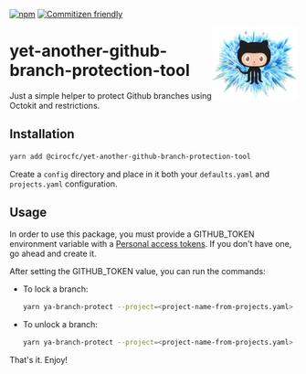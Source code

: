 [![npm](https://img.shields.io/npm/v/@cirocfc/yet-another-github-branch-protection-tool.svg?style=flat-square)](https://www.npmjs.com/package/@cirocfc/yet-another-github-branch-protection-tool) [![Commitizen friendly](https://img.shields.io/badge/commitizen-friendly-brightgreen.svg?style=flat-square)](http://commitizen.github.io/cz-cli/)

<img src="https://raw.githubusercontent.com/cirocfc/yet-another/master/packages/yet-another-github-branch-protection-tool/icons/128.png" width="150px" align="right"/>

# yet-another-github-branch-protection-tool

Just a simple helper to protect Github branches using Octokit and restrictions.

## Installation

```sh
yarn add @cirocfc/yet-another-github-branch-protection-tool
```

Create a `config` directory and place in it both your `defaults.yaml` and `projects.yaml` configuration.

## Usage

In order to use this package, you must provide a GITHUB_TOKEN environment variable with a [Personal access tokens](https://github.com/settings/tokens). If you don't have one, go ahead and create it.

After setting the GITHUB_TOKEN value, you can run the commands:

- To lock a branch:

  ```sh
  yarn ya-branch-protect --project=<project-name-from-projects.yaml> --locked
  ```

- To unlock a branch:

  ```sh
  yarn ya-branch-protect --project=<project-name-from-projects.yaml>
  ```

That's it. Enjoy!
